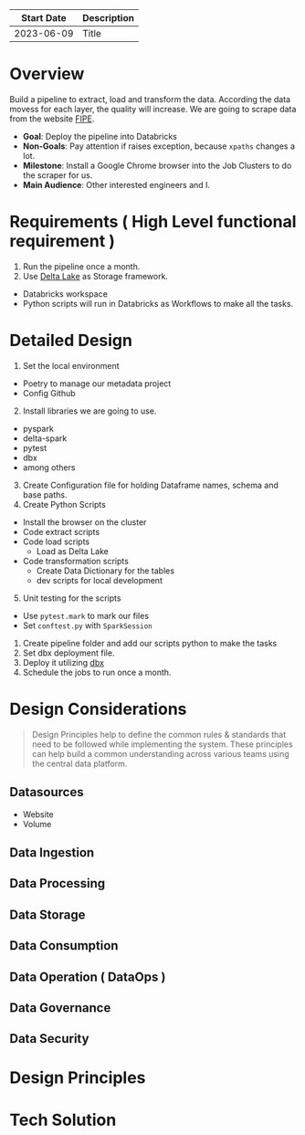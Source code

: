| Start Date | Description |
| ---------- | ----------- |
| 2023-06-09 | Title       |

# Overview
Build a pipeline to extract, load and transform the data. According the data movess for each layer, the quality will increase.
We are going to scrape data from the website [FIPE](https://veiculos.fipe.org.br/).
- **Goal**: Deploy the pipeline into Databricks
- **Non-Goals**: Pay attention if raises exception, because `xpaths` changes a lot.
- **Milestone**: Install a Google Chrome browser into the Job Clusters to do the scraper for us.
- **Main Audience**: Other interested engineers and I.
# Requirements ( High Level functional requirement )
1. Run the pipeline once a month.
2. Use [Delta Lake](https://delta.io/) as Storage framework.
- Databricks workspace
- Python scripts will run in Databricks as Workflows to make all the tasks.
# Detailed Design
1. Set the local environment
 - Poetry to manage our metadata project
 - Config Github
2. Install libraries we are going to use.
 - pyspark
 - delta-spark
 - pytest
 - dbx
 - among others
3. Create Configuration file for holding Dataframe names, schema and base paths.
4. Create Python Scripts
 - Install the browser on the cluster
 - Code extract scripts
 - Code load scripts
    - Load as Delta Lake
 - Code transformation scripts
    - Create Data Dictionary for the tables
    - dev scripts for local development
5. Unit testing for the scripts
- Use `pytest.mark` to mark our files
 - Set `conftest.py` with `SparkSession`
1. Create pipeline folder and add our scripts python to make the tasks
2. Set dbx deployment file.
3. Deploy it utilizing [dbx](https://dbx.readthedocs.io/en/latest/)
4. Schedule the jobs to run once a month.

# Design Considerations
> Design Principles help to define the common rules & standards that need to be followed while implementing the system. These principles can help build a common understanding across various teams using the central data platform.
## Datasources
- Website
- Volume
## Data Ingestion
## Data Processing
## Data Storage
## Data Consumption
## Data Operation ( DataOps )
## Data Governance
## Data Security

# Design Principles
# Tech Solution
